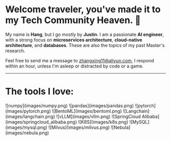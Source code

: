 <p align="center">
  <h1> Welcome traveler, you've made it to my Tech Community Heaven. 👋</h1>
</p>

My name is **Hang**, but I go mostly by **Justin**. I am a passionate **AI engineer**, 
with a strong focus on **microservices architecture**, **cloud-native architecture**, and **databases**. 
These are also the topics of my past Master's research.

Feel free to send me a message to [zhangxing11@aliyun.com](mailto:zhangxing11@aliyun.com), 
I respond within an hour, unless I'm asleep or distracted by code or a game.

---

<p align="center">
  <h1>The tools I love:</h1>
</p>
![numpy](images/numpy.png)  
![pandas](images/pandas.png)  
![pytorch](images/pytorch.png)  
![BentoML](images/bentoml.png)  
![Langchain](images/langchain.png)  
![vLLM](images/vllm.png)  
![SpringCloud Alibaba](images/springcloud_alibaba.png)  
![K8S](images/k8s.png)  
![MySQL](images/mysql.png)  
![Milvus](images/milvus.png)  
![Nebula](images/nebula.png)
